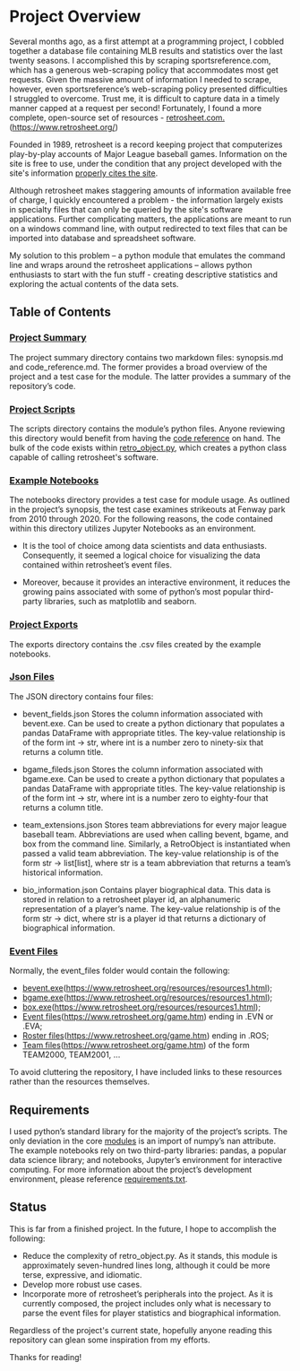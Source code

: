 # Project Overview

[id1]: ## "Links to retrosheet.com"
Several months ago, as a first attempt at a programming project, I cobbled
together a database file containing MLB results and statistics over the last
twenty seasons.  I accomplished this by scraping sportsreference.com, which
has a generous web-scraping policy that accommodates most get requests.  Given
the massive amount of information I needed to scrape, however, even
sportsreference’s web-scraping policy presented difficulties I struggled to 
overcome.  Trust me, it is difficult to capture data in a timely manner capped
at a request per second!   Fortunately, I found a more complete, open-source
set of resources - [retrosheet.com.][id1](https://www.retrosheet.org/)

Founded in 1989, retrosheet is a record keeping project that computerizes
play-by-play accounts of Major League baseball games.  Information on the site
is free to use, under the condition that any project developed with the site's
information [properly cites the site](/IMPORTANT_RETROSHEET_NOTICE.md).

Although retrosheet makes staggering amounts of information available free of
charge, I quickly encountered a problem - the information largely exists in
specialty files that can only be queried by the site's software applications.
Further complicating matters, the applications are meant to run on a windows
command line, with output redirected to text files that can be imported into
database and spreadsheet software.

My solution to this problem –  a python module that emulates the command
line and wraps around the retrosheet applications – allows python enthusiasts
to start with the fun stuff - creating descriptive statistics and exploring
the actual contents of the data sets.

## Table of Contents

### [Project Summary](/project_summary/)

The project summary directory contains two markdown files: synopsis.md and
code_reference.md.  The former provides a broad overview of the project and a
test case for the module.  The latter provides a summary of the
repository’s code.

### [Project Scripts](/project_scripts/)

The scripts directory contains the module’s python files.  Anyone
reviewing this directory would benefit from having the [code reference](/project_summary/code_reference.md) on hand.
The bulk of the code exists within [retro_object.py](/project_scripts/retro_object.py), which creates a python
class capable of calling retrosheet's software.

### [Example Notebooks](/example_notebooks/)

The notebooks directory provides a test case for module usage.  As
outlined in the project’s synopsis, the test case examines strikeouts at
Fenway park from 2010 through 2020.  For the following reasons, the code
contained within this directory utilizes Jupyter Notebooks as an environment.

-  It is the tool of choice among data scientists and data enthusiasts.
Consequently, it seemed a logical choice for visualizing the data contained
within retrosheet’s event files.

-  Moreover, because it provides an interactive environment, it reduces the
growing pains associated with some of python’s most popular third-party
libraries, such as matplotlib and seaborn.


### [Project Exports](/project_exports/)

The exports directory contains the .csv files created by the example
notebooks.  

### [Json Files](/json_files/)

The JSON directory contains four files:

-	bevent_fields.json
Stores the column information associated with bevent.exe.  Can be used to
create a python dictionary that populates a pandas DataFrame with appropriate
titles.  The key-value relationship is of the form int -> str, where int is a
number zero to ninety-six that returns a column title.

-	bgame_fileds.json
Stores the column information associated with bgame.exe.  Can be used to
create a python dictionary that populates a pandas DataFrame with appropriate
titles.  The key-value relationship is of the form int -> str, where int is a
number zero to eighty-four that returns a column title.

-	team_extensions.json
Stores team abbreviations for every major league baseball team.  Abbreviations
are used when calling bevent, bgame, and box from the command line.
Similarly, a RetroObject is instantiated when passed a valid team
abbreviation.  The key-value relationship is of the form str -> list\[list\],
where str is a team abbreviation that returns a team’s historical information.

-	bio_information.json
Contains player biographical data.  This data is stored in relation to a
retrosheet player id, an alphanumeric representation of a player’s name.   The
key-value relationship is of the form str -> dict, where str is a player id
that returns a dictionary of biographical information.

### [Event Files](/event_files/)

Normally, the event_files folder would contain the following:

- [bevent.exe][id1](https://www.retrosheet.org/resources/resources1.html);
- [bgame.exe][id1](https://www.retrosheet.org/resources/resources1.html);
- [box.exe][id1](https://www.retrosheet.org/resources/resources1.html);
- [Event files][id1](https://www.retrosheet.org/game.htm) ending in .EVN or .EVA;
- [Roster files][id1](https://www.retrosheet.org/game.htm) ending in .ROS;
- [Team files][id1](https://www.retrosheet.org/game.htm) of the form TEAM2000, TEAM2001, ...

To avoid cluttering the repository, I have included links to these resources
rather than the resources themselves.  

## Requirements
I used python’s standard library for the majority of the project’s scripts.
The only deviation in the core [modules](/project_scripts/) is an import of numpy’s nan
attribute.  The example notebooks rely on two third-party libraries: pandas,
a popular data science library; and notebooks, Jupyter’s environment for
interactive computing.  For more information about the project’s development
environment, please reference [requirements.txt](/requirements.txt).

## Status

This is far from a finished project.  In the future, I hope to accomplish the
following:

-	Reduce the complexity of retro_object.py.  As it stands, this module is
approximately seven-hundred lines long, although it could be more terse,
expressive, and idiomatic.
-	Develop more robust use cases.
-	Incorporate more of retrosheet’s peripherals into the project.  As it is
currently composed, the project includes only what is necessary to parse the
event files for player statistics and biographical information.

Regardless of the project's current state, hopefully anyone reading this
repository can glean some inspiration from my efforts.

Thanks for reading! 
